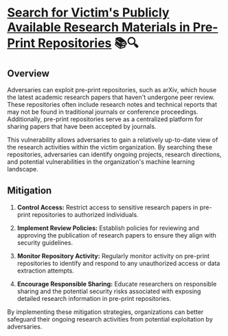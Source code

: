 # [Search for Victim's Publicly Available Research Materials in Pre-Print Repositories](https://atlas.mitre.org/techniques/AML.T0000.001) 📚🔍

## Overview

Adversaries can exploit pre-print repositories, such as arXiv, which house the latest academic research papers that haven't undergone peer review. These repositories often include research notes and technical reports that may not be found in traditional journals or conference proceedings. Additionally, pre-print repositories serve as a centralized platform for sharing papers that have been accepted by journals.

This vulnerability allows adversaries to gain a relatively up-to-date view of the research activities within the victim organization. By searching these repositories, adversaries can identify ongoing projects, research directions, and potential vulnerabilities in the organization's machine learning landscape.

## Mitigation

1. **Control Access:** Restrict access to sensitive research papers in pre-print repositories to authorized individuals.

2. **Implement Review Policies:** Establish policies for reviewing and approving the publication of research papers to ensure they align with security guidelines.

3. **Monitor Repository Activity:** Regularly monitor activity on pre-print repositories to identify and respond to any unauthorized access or data extraction attempts.

4. **Encourage Responsible Sharing:** Educate researchers on responsible sharing and the potential security risks associated with exposing detailed research information in pre-print repositories.

By implementing these mitigation strategies, organizations can better safeguard their ongoing research activities from potential exploitation by adversaries.
